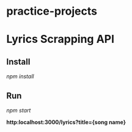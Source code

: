 # practice-projects

# Lyrics Scrapping API

## Install 

*npm install*

## Run

*npm start*

**http:localhost:3000/lyrics?title={song name}**
